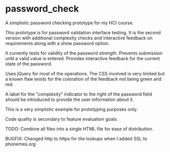 # password_check
A simplistic password checking prototype for my HCI course.

This prototype is for password validation interface testing.
It is the second version with additional complexity checks
and interactive feedback on requirements along with a show
password option.

It currently tests for validity of the password strength.
Prevents submission until a valid value is entered.
Provides interactive feedback for the current state of the password.

Uses jQuery for most of the operations. The CSS involved is very
limited but a known flaw exists for the coloration of the feedback
not being green and red.

A label for the "complexity" indicator to the right of the password
field should be introduced to provide the user information about it.

This is a very simplistic example for prototyping purposes only.

Code quality is secondary to feature evaluation goals.

TODO: Combine all files into a single HTML file for ease of distribution.

BUGFIX: Changed http to https for the lookups when I added SSL to phonemes.org
